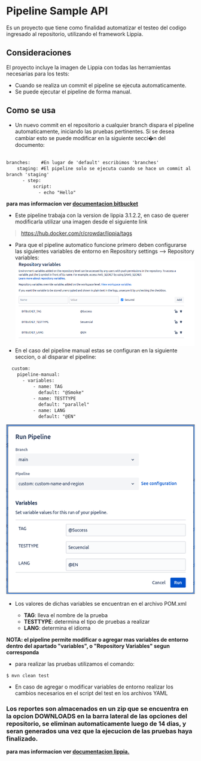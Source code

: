 # Pipeline Sample API
 Es un proyecto que tiene como finalidad automatizar el testeo del codigo ingresado al repositorio, utilizando el framework Lippia.

## Consideraciones
El proyecto incluye la imagen de Lippia con todas las herramientas necesarias para los tests:
- Cuando se realiza un commit el pipeline se ejecuta automaticamente.
- Se puede ejecutar el pipeline de forma manual.

## Como se usa

* Un nuevo commit en el repositorio a cualquier branch dispara el pipeline automaticamente, iniciando las pruebas pertinentes. Si se desea cambiar esto se puede modificar en la siguiente secci�n del documento:

```

branches:    #En lugar de 'default' escribimos 'branches'
    staging: #El pipeline solo se ejecuta cuando se hace un commit al branch 'staging'
      - step:
          script:
            - echo "Hello"
```
**para mas informacion ver [documentacion bitbucket](https://support.atlassian.com/bitbucket-cloud/docs/configure-bitbucket-pipelinesyml/ "documentacion bitbucket.")**

* Este pipeline trabaja con la version de lippia 3.1.2.2, en caso de querer modificarla utilizar una imagen desde el siguiente link

>https://hub.docker.com/r/crowdar/lippia/tags


- Para que el pipeline automatico funcione primero deben configurarse las siguientes variables de entorno en Repository settings --> Repository variables: 
![Env-var](docs/images/Env-var.png)
- En el caso del pipeline manual estas se configuran en la siguiente seccion, o al disparar el pipeline:
```
  custom:
    pipeline-manual: 
      - variables:          
          - name: TAG
            default: "@Smoke"
          - name: TESTTYPE
            default: "parallel"          
          - name: LANG
            default: "@EN"
```
![Run-man](docs/images/Run-Man.png)
- Los valores de dichas variables se encuentran en el archivo POM.xml

  * **TAG**: lleva el nombre de la prueba
  * **TESTTYPE**:  determina el tipo de pruebas a realizar
  * **LANG**: determina el idioma
  
**NOTA:  el pipeline permite modificar o agregar mas variables de entorno dentro del apartado "variables", o "Repository Variables" segun corresponda**

* para realizar las pruebas utilizamos el comando: 
```
$ mvn clean test
```
* En caso de agregar o modificar variables de entorno realizar los cambios necesarios en el script del test en los archivos YAML

### Los reportes son almacenados en un zip que se encuentra en la opcion DOWNLOADS en la barra lateral de las opciones del repositorio, se eliminan automaticamente luego de 14 dias, y seran generados una vez que la ejecucion de las pruebas haya finalizado.

**para mas informacion ver [documentacion lippia.](https://github.com/Crowdar/lippia-web-sample-project#getting-started "documentacion lippia.")**
